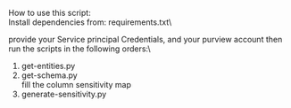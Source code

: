 How to use this script:\
Install dependencies from: requirements.txt\

provide your Service principal Credentials, and your purview account then run the scripts in the following orders:\
1) get-entities.py 
2) get-schema.py\
fill the column sensitivity map 
3) generate-sensitivity.py
